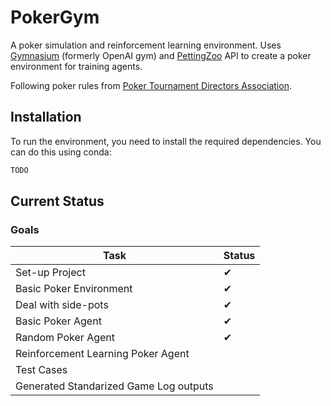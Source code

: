 # PokerGym

A poker simulation and reinforcement learning environment.
Uses [Gymnasium](https://gymnasium.farama.org/) (formerly OpenAI gym) and [PettingZoo](https://pettingzoo.farama.org/) API to create a poker environment for training agents.

Following poker rules from [Poker Tournament Directors Association](https://www.pokertda.com/poker-tda-rules/).

## Installation
To run the environment, you need to install the required dependencies. You can do this using conda:

```bash
TODO
```

## Current Status

<!-- ### Features
- None -->

### Goals
| Task | Status |
|------|--------|
| Set-up Project | ✔ |
| Basic Poker Environment | ✔ |
| Deal with side-pots | ✔ |
| Basic Poker Agent | ✔ |
| Random Poker Agent | ✔ |
| Reinforcement Learning Poker Agent |  |
| Test Cases |  |
| Generated Standarized Game Log outputs |  |